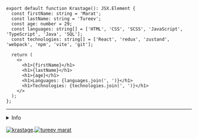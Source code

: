 ```tsx
export default function Krastage(): JSX.Element {
  const firstName: string = 'Marat';
  const lastName: string = 'Tureev';
  const age: number = 29;
  const languages: string[] = ['HTML', 'CSS', 'SCSS', 'JavaScript', 'TypeScript', 'Java', 'SQL'];
  const technologies: string[] = ['React', 'redux', 'zustand', 'webpack', 'npm', 'vite', 'git'];

  return (
    <>
      <h1>{firstName}</h1>
      <h1>{lastName}</h1>
      <h1>{age}</h1>
      <h1>Languages: {languages.join(', ')}</h1>
      <h1>Technologies: {technologies.join(', ')}</h1>
    </>
  );
};
```

---

<details>
<summary>Info</summary>
  
Я начинающий веб-разработчик.  
Мой путь в мир IT начался с работы в технической поддержке ООО "Геонавигация", где я проработал около 1,5 лет. Однако я не стал останавливаться на этом и начал изучать языки программирования.  
Первым действительно серьезным языком, с которым я столкнулся, стал Java, и я работал в среде разработки IntelliJ IDEA. В процессе обучения я познакомился с объектно-ориентированным программированием (ООП), а также важными методологиями, такими как SOLID, DRY и KISS. С этими знаниями я нашел работу и проработал некоторое время в компании "NAUMEN", также предоставляя поддержку продуктов, но позже решил сменить технологический стек на 360 градусов.  
Моей дальнейшей целью было изучение фронтенд-разработки. Я изучал основы синтаксиса разметки HTML, стили CSS и также познакомился с БЭМ и сборщиком проектов Webpack. В настоящее время я разрабатываю сайты разной сложности. Мои проекты включают использование HTML, CSS (включая SCSS и SASS), JavaScript (или TypeScript) в связке с библиотекой React или Vanilla JS. Для управления зависимостями и сборки проектов я использую npm и yarn.
  
</details>

<p align="left">
<a href="https://t.me/krastage" target="blank"><img align="center" src="https://img.shields.io/badge/Telegram-2CA5E0?style=for-the-badge&logo=telegram&logoColor=white" alt="krastage" />
<a href="mailto:tureev777@gmail.com" target="blank"><img align="center" src="https://img.shields.io/badge/Gmail-D14836?style=for-the-badge&logo=gmail&logoColor=white&link=mailto:tureev777@gmail.com" alt="tureev marat"  />
</p>
